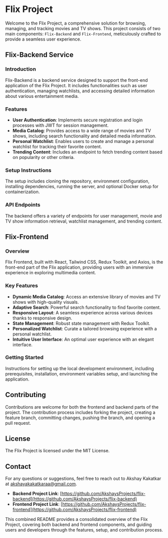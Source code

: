 # Flix Project

Welcome to the Flix Project, a comprehensive solution for browsing, managing, and tracking movies and TV shows. This project consists of two main components: `Flix-Backend` and `Flix-Frontend`, meticulously crafted to provide a seamless user experience.

## Flix-Backend Service

### Introduction

Flix-Backend is a backend service designed to support the front-end application of the Flix Project. It includes functionalities such as user authentication, managing watchlists, and accessing detailed information about various entertainment media.

### Features

- **User Authentication**: Implements secure registration and login processes with JWT for session management.
- **Media Catalog**: Provides access to a wide range of movies and TV shows, including search functionality and detailed media information.
- **Personal Watchlist**: Enables users to create and manage a personal watchlist for tracking their favorite content.
- **Trending Content**: Includes an endpoint to fetch trending content based on popularity or other criteria.

### Setup Instructions

The setup includes cloning the repository, environment configuration, installing dependencies, running the server, and optional Docker setup for containerization.

### API Endpoints

The backend offers a variety of endpoints for user management, movie and TV show information retrieval, watchlist management, and trending content.

## Flix-Frontend

### Overview

Flix Frontend, built with React, Tailwind CSS, Redux Toolkit, and Axios, is the front-end part of the Flix application, providing users with an immersive experience in exploring multimedia content.

### Key Features

- **Dynamic Media Catalog**: Access an extensive library of movies and TV shows with high-quality visuals.
- **Adaptive Search**: Powerful search functionality to find favorite content.
- **Responsive Layout**: A seamless experience across various devices thanks to responsive design.
- **State Management**: Robust state management with Redux Toolkit.
- **Personalized Watchlist**: Curate a tailored browsing experience with a personal watchlist.
- **Intuitive User Interface**: An optimal user experience with an elegant interface.

### Getting Started

Instructions for setting up the local development environment, including prerequisites, installation, environment variables setup, and launching the application.

## Contributing

Contributions are welcome for both the frontend and backend parts of the project. The contribution process includes forking the project, creating a feature branch, committing changes, pushing the branch, and opening a pull request.

## License

The Flix Project is licensed under the MIT License.

## Contact

For any questions or suggestions, feel free to reach out to Akshay Kakatkar at [akshayakakatkaraa@gmail.com](mailto:akshayakakatkaraa@gmail.com).

- **Backend Project Link**: [https://github.com/AkshaysProjects/flix-backend](https://github.com/AkshaysProjects/flix-backend)
- **Frontend Project Link**: [https://github.com/AkshaysProjects/flix-frontend](https://github.com/AkshaysProjects/flix-frontend)

This combined README provides a consolidated overview of the Flix Project, covering both backend and frontend components, and guiding users and developers through the features, setup, and contribution process.
